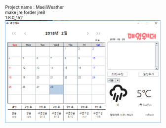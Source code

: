 Project name : MaeilWeather<br/>
make jre forder jre8 <br/>
1.8.0_152 <br/>
<img src="1.PNG" alt="dk"/>
